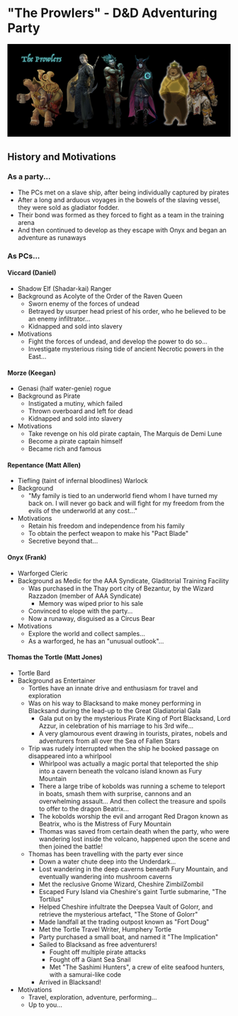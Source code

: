 # "The Prowlers" - D&D Adventuring Party

![The Prowlers](./The-Prowlers.jpg)

## History and Motivations

### As a party...
* The PCs met on a slave ship, after being individually captured by pirates
* After a long and arduous voyages in the bowels of the slaving vessel, they were sold as gladiator fodder.
* Their bond was formed as they forced to fight as a team in the training arena
* And then continued to develop as they escape with Onyx and began an adventure as runaways

### As PCs...

#### Viccard (Daniel)
* Shadow Elf (Shadar-kai) Ranger
* Background as Acolyte of the Order of the Raven Queen
    * Sworn enemy of the forces of undead
    * Betrayed by usurper head priest of his order, who he believed to be an enemy infiltrator...
    * Kidnapped and sold into slavery 
* Motivations
    * Fight the forces of undead, and develop the power to do so...
    * Investigate mysterious rising tide of ancient Necrotic powers in the East...

#### Morze (Keegan)
* Genasi (half water-genie) rogue
* Background as Pirate
    * Instigated a mutiny, which failed
    * Thrown overboard and left for dead
    * Kidnapped and sold into slavery 
* Motivations
    * Take revenge on his old pirate captain, The Marquis de Demi Lune
    * Become a pirate captain himself
    * Became rich and famous
    
#### Repentance (Matt Allen)
* Tiefling (taint of infernal bloodlines) Warlock
* Background
    * "My family is tied to an underworld fiend whom I have turned my back on. I will never go back and will fight for my freedom from the evils of the underworld at any cost..."
* Motivations
    * Retain his freedom and independence from his family
    * To obtain the perfect weapon to make his "Pact Blade"
    * Secretive beyond that...

#### Onyx (Frank)
* Warforged Cleric
* Background as Medic for the AAA Syndicate, Gladitorial Training Facility
    * Was purchased in the Thay port city of Bezantur, by the Wizard Razzadon (member of AAA Syndicate)
        * Memory was wiped prior to his sale
    * Convinced to elope with the party...
    * Now a runaway, disguised as a Circus Bear
* Motivations
    * Explore the world and collect samples...
    * As a warforged, he has an "unusual outlook"...
    
#### Thomas the Tortle (Matt Jones)
* Tortle Bard
* Background as Entertainer
    * Tortles have an innate drive and enthusiasm for travel and exploration
    * Was on his way to Blacksand to make money performing in Blacksand during the lead-up to the Great Gladiatorial Gala 
        * Gala put on by the mysterious Pirate King of Port Blacksand, Lord Azzur, in celebration of his marriage to his 3rd wife...
        * A very glamourous event drawing in tourists, pirates, nobels and adventurers from all over the Sea of Fallen Stars
    * Trip was rudely interrupted when the ship he booked passage on disappeared into a whirlpool
        * Whirlpool was actually a magic portal that teleported the ship into a cavern beneath the volcano island known as Fury Mountain
        * There a large tribe of kobolds was running a scheme to teleport in boats, smash them with surprise, cannons and an overwhelming assault... And then collect the treasure and spoils to offer to the dragon Beatrix... 
        * The kobolds worship the evil and arrogant Red Dragon known as Beatrix, who is the Mistress of Fury Mountain
        * Thomas was saved from certain death when the party, who were wandering lost inside the volcano, happened upon the scene and then joined the battle!
    * Thomas has been travelling with the party ever since
        * Down a water chute deep into the Underdark...
        * Lost wandering in the deep caverns beneath Fury Mountain, and eventually wandering into mushroom caverns
        * Met the reclusive Gnome Wizard, Cheshire ZimbilZombil
        * Escaped Fury Island via Cheshire's gaint Turtle submarine, "The Tortilus"
        * Helped Cheshire infultrate the Deepsea Vault of Golorr, and retrieve the mysterious artefact, "The Stone of Golorr"
        * Made landfall at the trading outpost known as "Fort Doug"
        * Met the Tortle Travel Writer, Humphery Tortle
        * Party purchased a small boat, and named it "The Implication"
        * Sailed to Blacksand as free adventurers!
            * Fought off multiple pirate attacks
            * Fought off a Giant Sea Snail
            * Met "The Sashimi Hunters", a crew of elite seafood hunters, with a samurai-like code
        * Arrived in Blacksand!
* Motivations
    * Travel, exploration, adventure, performing...
    * Up to you...
